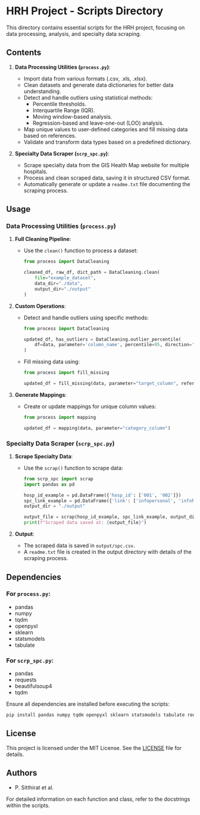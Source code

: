 
# HRH Project - Scripts Directory

This directory contains essential scripts for the HRH project, focusing on data processing, analysis, and specialty data scraping.

## Contents

1. **Data Processing Utilities (`process.py`)**:
   - Import data from various formats (.csv, .xls, .xlsx).
   - Clean datasets and generate data dictionaries for better data understanding.
   - Detect and handle outliers using statistical methods:
     - Percentile thresholds.
     - Interquartile Range (IQR).
     - Moving window-based analysis.
     - Regression-based and leave-one-out (LOO) analysis.
   - Map unique values to user-defined categories and fill missing data based on references.
   - Validate and transform data types based on a predefined dictionary.

2. **Specialty Data Scraper (`scrp_spc.py`)**:
   - Scrape specialty data from the GIS Health Map website for multiple hospitals.
   - Process and clean scraped data, saving it in structured CSV format.
   - Automatically generate or update a `readme.txt` file documenting the scraping process.

## Usage

### **Data Processing Utilities (`process.py`)**
1. **Full Cleaning Pipeline**:
   - Use the `clean()` function to process a dataset:
     ```python
     from process import DataCleaning

     cleaned_df, raw_df, dict_path = DataCleaning.clean(
         file="example_dataset",
         data_dir="./data",
         output_dir="./output"
     )
     ```
2. **Custom Operations**:
   - Detect and handle outliers using specific methods:
     ```python
     from process import DataCleaning

     updated_df, has_outliers = DataCleaning.outlier_percentile(
         df=data, parameter='column_name', percentile=95, direction='more than', impute=None, print_outliers=True
     )
     ```
   - Fill missing data using:
     ```python
     from process import fill_missing

     updated_df = fill_missing(data, parameter="target_column", reference=["ref_column_1", "ref_column_2"])
     ```

3. **Generate Mappings**:
   - Create or update mappings for unique column values:
     ```python
     from process import mapping

     updated_df = mapping(data, parameter="category_column")
     ```

### **Specialty Data Scraper (`scrp_spc.py`)**
1. **Scrape Specialty Data**:
   - Use the `scrap()` function to scrape data:
     ```python
     from scrp_spc import scrap
     import pandas as pd

     hosp_id_example = pd.DataFrame({'hosp_id': ['001', '002']})
     spc_link_example = pd.DataFrame({'link': ['infopersonal', 'infohospital']})
     output_dir = "./output"

     output_file = scrap(hosp_id_example, spc_link_example, output_dir)
     print(f"Scraped data saved at: {output_file}")
     ```

2. **Output**:
   - The scraped data is saved in `output/spc.csv`.
   - A `readme.txt` file is created in the output directory with details of the scraping process.

## Dependencies

### For `process.py`:
- pandas
- numpy
- tqdm
- openpyxl
- sklearn
- statsmodels
- tabulate

### For `scrp_spc.py`:
- pandas
- requests
- beautifulsoup4
- tqdm

Ensure all dependencies are installed before executing the scripts:
```bash
pip install pandas numpy tqdm openpyxl sklearn statsmodels tabulate requests beautifulsoup4
```

## License

This project is licensed under the MIT License. See the [LICENSE](../LICENSE) file for details.

## Authors

- P. Sitthirat et al.

For detailed information on each function and class, refer to the docstrings within the scripts.
